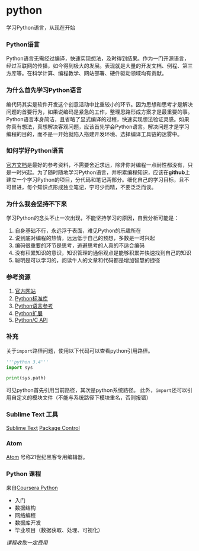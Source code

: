 python
======

学习Python语言，从现在开始

### Python语言
Python语言无需经过编译，快速实现想法，及时得到结果。作为一门开源语言，经过互联网的传播，如今得到极大的发展。表现就是大量的开发文档、例程、第三方库等。在科学计算、编程教学、网站部署、硬件驱动领域均有贡献。

### 为什么首先学习Python语言
编代码其实是软件开发这个创意活动中比重较小的环节。因为思想和思考才是解决问题的首要行为，如果说编码是紧急的工作，整理思路形成方案才是最重要的事。Python语言本身简洁，且省略了显式编译的过程，快速实现想法验证灵感。如果你真有想法，真想解决客观问题，应该首先学会Python语言。解决问题才是学习编程的目的，而不是一开始就陷入搭建开发环境、选择编译工具链的迷雾中。

### 如何学好Python语言
[官方文档](https://docs.python.org/2/tutorial/index.html)是最好的参考资料，不需要舍近求远，除非你对编程一点耐性都没有，只是一时兴起。为了随时随地学习Python语言，并积累编程知识，应该在**github**上建立一个学习Python的项目，分代码和笔记两部分。细化自己的学习目标，且不可冒进，每个知识点形成独立笔记，宁可少而精，不要泛泛而谈。

### 为什么我会坚持不下来
学习Python的念头不止一次出现，不能坚持学习的原因，自我分析可能是：

1. 自身基础不行，永远浮于表面，难见Python的乐趣所在
2. 说到底对编程的热情，远远低于自己的预想，多数是一时兴起
3. 编码很重要的环节是思考，逃避思考的人真的不适合编码
4. 没有积累知识的意识，知识管理的通俗观点是能够积累并快速找到自己的知识
5. 聪明是可以学习的，阅读牛人的文章和代码都是增加智慧的捷径

### 参考资源

1. [官方网站](https://www.python.org/)
2. [Python标准库](https://docs.python.org/2/library/index.html#library-index)
3. [Python语言参考](https://docs.python.org/2/reference/index.html#reference-index)
4. [Python扩展](https://docs.python.org/2/extending/index.html#extending-index)
5. [Python/C API](https://docs.python.org/2/c-api/index.html#c-api-index)

### 补充
关于`import`路径问题，使用以下代码可以查看python引用路径。

```python
'''python 3.4'''
import sys

print(sys.path)
```

可见python首先引用当前路径，其次是python系统路径。
此外，`import`还可以引用自定义的模块文件（不能与系统路径下模块重名，否则报错）

### Sublime Text 工具
[Sublime Text](http://www.sublimetext.com/)
[Package Control](https://packagecontrol.io/installation#st3)

### Atom
[Atom](https://atom.io/) 号称21世纪黑客专用编辑器。


### Python 课程
来自[Coursera Python](https://www.coursera.org/specializations/python)
- 入门
- 数据结构
- 网络编程
- 数据库开发
- 毕业项目（数据获取、处理、可视化）

*课程收取一定费用*
